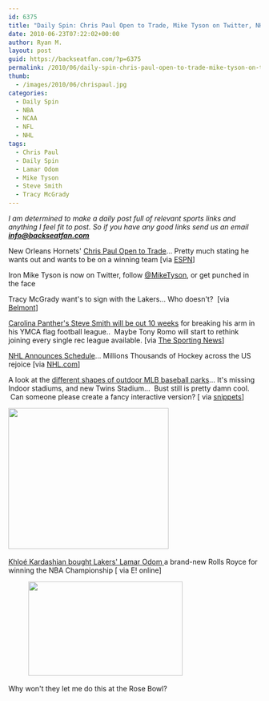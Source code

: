 ```yaml
---
id: 6375
title: "Daily Spin: Chris Paul Open to Trade, Mike Tyson on Twitter, NHL Hockey Schedule Out"
date: 2010-06-23T07:22:02+00:00
author: Ryan M.
layout: post
guid: https://backseatfan.com/?p=6375
permalink: /2010/06/daily-spin-chris-paul-open-to-trade-mike-tyson-on-twitter-nhl-hockey-schedule-out/
thumb:
  - /images/2010/06/chrispaul.jpg
categories:
  - Daily Spin
  - NBA
  - NCAA
  - NFL
  - NHL
tags:
  - Chris Paul
  - Daily Spin
  - Lamar Odom
  - Mike Tyson
  - Steve Smith
  - Tracy McGrady
---
```


<div class="entry">
  <p>
    <em>I am determined to make a daily post full of relevant sports links and anything I feel fit to post. So if you have any good links send us an email <a href="mailto:info@backseatfan.com"><strong>info@backseatfan.com</strong></a></em>
  </p>

  <p>
    New Orleans Hornets' <a href="http://sports.espn.go.com/nba/news/story?id=5317801">Chris Paul Open to Trade</a>&#8230; Pretty much stating he wants out and wants to be on a winning team [via <a href="http://sports.espn.go.com/nba/news/story?id=5317801">ESPN</a>]
  </p>

  <p>
    Iron Mike Tyson is now on Twitter, follow <a href="https://twitter.com/MikeTyson">@MikeTyson</a>, or get punched in the face
  </p>

  <p>
    Tracy McGrady want's to sign with the Lakers&#8230; Who doesn't?  [via <a href="http://www.belmont.com/sports-news/tracy-mcgrady-wants-to-sign-with-the-los-angeles-lakers-1003309/">Belmont</a>]
  </p>

  <p>
    <a href="http://www.sportingnews.com/blog/The_Trenches/entry/view/69560/steve-smith-update-out-10-weeks">Carolina Panther's Steve Smith will be out 10 weeks</a> for breaking his arm in his YMCA flag football league..  Maybe Tony Romo will start to rethink joining every single rec league available. [via <a href="http://www.sportingnews.com/blog/The_Trenches/entry/view/69560/steve-smith-update-out-10-weeks">The Sporting News</a>]
  </p>

  <p>
    <a href="http://www.nhl.com/ice/schedulebyseason.htm">NHL Announces Schedule</a>&#8230; Millions Thousands of Hockey across the US rejoice [via <a href="http://www.nhl.com/ice/schedulebyseason.htm">NHL.com</a>]
  </p>

  <p>
    A look at the <a href="http://snippets.com/how-different-are-major-league-baseball-fields.htm  ">different shapes of outdoor MLB baseball parks</a>&#8230; It's missing Indoor stadiums, and new Twins Stadium&#8230;  Bust still is pretty damn cool.  Can someone please create a fancy interactive version? [ via <a href="http://snippets.com/how-different-are-major-league-baseball-fields.htm">snippets</a>]
  </p>

  <p>
    <a href="/images/2010/06/baseball-stadium-sizes.jpg"><img class="size-full wp-image-6387 alignnone" title="baseball-stadium-sizes" src="/images/2010/06/baseball-stadium-sizes.jpg" alt="" width="320" height="281" srcset="/images/2010/06/baseball-stadium-sizes.jpg 400w, /images/2010/06/baseball-stadium-sizes-300x263.jpg 300w" sizes="(max-width: 320px) 100vw, 320px" /></a>
  </p>

  <p>
    <a href="http://www.usmagazine.com/celebritynews/news/khloe-kardashian-buys-lamar-odom-a-rolls-royce-for-lakers-win-2010226">Khloé Kardashian bought Lakers' Lamar Odom </a>a brand-new Rolls Royce for winning the NBA Championship [ via E! online]
  </p><figure id="attachment_6388" style="width: 308px" class="wp-caption alignnone">

  <a href="/images/2010/06/2010-Rolls-Royce-Phantom-Drophead-Coupe02-440x268.jpg"><img class="size-full wp-image-6388  " title="2010-Rolls-Royce-Phantom-Drophead-Coupe02-440x268" src="/images/2010/06/2010-Rolls-Royce-Phantom-Drophead-Coupe02-440x268.jpg" alt="" width="308" height="188" srcset="/images/2010/06/2010-Rolls-Royce-Phantom-Drophead-Coupe02-440x268.jpg 440w, /images/2010/06/2010-Rolls-Royce-Phantom-Drophead-Coupe02-440x268-300x182.jpg 300w" sizes="(max-width: 308px) 100vw, 308px" /></a><figcaption class="wp-caption-text"> </figcaption></figure>

  <p>
    Why won't they let me do this at the Rose Bowl?
  </p>

  <p>
  </p>

  <p>
    <span style="font-size: xx-small;"><br /> </span>
  </p>
</div>
